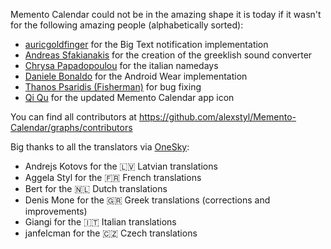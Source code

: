 Memento Calendar could not be in the amazing shape it is today if it wasn't for the following amazing people (alphabetically sorted):

* [auricgoldfinger](https://github.com/auricgoldfinger) for the Big Text notification implementation
* [Andreas Sfakianakis](https://github.com/exaila) for the creation of the greeklish sound converter
* [Chrysa Papadopoulou](https://github.com/pchrysa) for the italian namedays
* [Daniele Bonaldo](https://github.com/danybony) for the Android Wear implementation
* [Thanos Psaridis (Fisherman)](https://github.com/ThanosFisherman) for bug fixing
* [Qi Qu](https://github.com/qqipp) for the updated Memento Calendar app icon

You can find all contributors at https://github.com/alexstyl/Memento-Calendar/graphs/contributors

Big thanks to all the translators via [OneSky](https://memento.oneskyapp.com/collaboration/project/85177):

* Andrejs Kotovs for the 🇱🇻 Latvian translations
* Aggela Styl for the 🇫🇷 French translations
* Bert for the 🇳🇱 Dutch translations
* Denis Mone for the 🇬🇷 Greek translations (corrections and improvements)
* Giangi for the 🇮🇹 Italian translations
* janfelcman for the 🇨🇿 Czech translations
